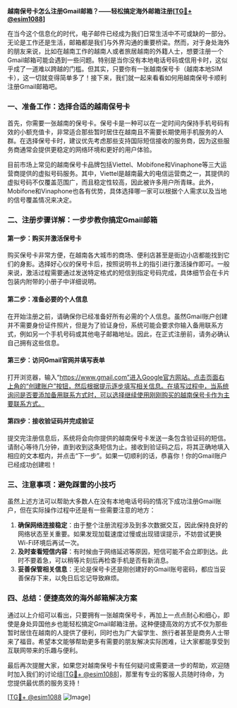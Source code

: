 **越南保号卡怎么注册Gmail邮箱？——轻松搞定海外邮箱注册[[TG💪+ @esim1088](https://t.me/s/esim1088)]**

在当今这个信息化的时代，电子邮件已经成为我们日常生活中不可或缺的一部分。无论是工作还是生活，邮箱都是我们与外界沟通的重要桥梁。然而，对于身处海外的朋友来说，比如在越南工作的越南人或者旅居越南的外籍人士，想要注册一个Gmail邮箱可能会遇到一些问题。特别是当你没有本地电话号码或信用卡时，这似乎成了一道难以跨越的门槛。但其实，只要你有一张越南保号卡（越南本地SIM卡），这一切就变得简单多了！接下来，我们就一起来看看如何用越南保号卡顺利注册Gmail邮箱吧。

### 一、准备工作：选择合适的越南保号卡

首先，你需要一张越南的保号卡。保号卡是一种可以在一定时间内保持手机号码有效的小额充值卡，非常适合那些暂时居住在越南且不需要长期使用手机服务的人群。在选择保号卡时，建议优先考虑那些支持国际短信接收的服务商，因为这些服务商通常会提供更稳定的网络环境和更好的用户体验。

目前市场上常见的越南保号卡品牌包括Viettel、Mobifone和Vinaphone等三大运营商提供的虚拟号码服务。其中，Viettel是越南最大的电信运营商之一，其提供的虚拟号码不仅覆盖范围广，而且稳定性较高，因此被许多用户所青睐。此外，Mobifone和Vinaphone也各有优势，具体选择哪一家可以根据个人需求以及当地的信号覆盖情况来决定。

### 二、注册步骤详解：一步步教你搞定Gmail邮箱

#### 第一步：购买并激活保号卡

购买保号卡非常方便，在越南各大城市的商场、便利店甚至是街边小店都能找到它们的身影。选择好心仪的保号卡后，按照说明书上的指引进行激活操作即可。一般来说，激活过程需要通过发送特定格式的短信到指定号码完成，具体细节会在卡片包装内附带的小册子中详细说明。

#### 第二步：准备必要的个人信息

在开始注册之前，请确保你已经准备好所有必需的个人信息。虽然Gmail账户创建并不需要身份证件照片，但是为了验证身份，系统可能会要求你输入备用联系方式，例如另一个手机号码或其他电子邮箱地址。因此，在正式注册前，请务必确认自己拥有这些信息。

#### 第三步：访问Gmail官网并填写表单

打开浏览器，输入“https://www.gmail.com”进入Google官方网站。点击页面右上角的“创建账户”按钮，然后根据提示逐步填写相关信息。在填写过程中，当系统询问是否要添加备用联系方式时，可以选择继续使用刚刚购买的越南保号卡作为主要联系方式。

#### 第四步：接收验证码并完成验证

提交完注册信息后，系统将会向你提供的越南保号卡发送一条包含验证码的短信。请耐心等待几分钟，直到收到这条短信为止。接收到验证码之后，将其正确地填入相应的文本框内，并点击“下一步”。如果一切顺利的话，恭喜你！你的Gmail账户已经成功创建啦！

### 三、注意事项：避免踩雷的小技巧

虽然上述方法可以帮助大多数人在没有本地电话号码的情况下成功注册Gmail账户，但在实际操作过程中还是有一些需要注意的地方：

1. **确保网络连接稳定**：由于整个注册流程涉及到多次数据交互，因此保持良好的网络状态至关重要。如果发现加载速度过慢或出现错误提示，不妨尝试更换Wi-Fi环境后再试一次。
2. **及时查看短信内容**：有时候由于网络延迟等原因，短信可能不会立即到达。此时不要着急，可以稍等片刻后再检查手机是否有新消息。
3. **妥善保管相关信息**：无论是保号卡还是刚创建好的Gmail账号密码，都应当妥善保存下来，以免日后忘记导致麻烦。

### 四、总结：便捷高效的海外邮箱解决方案

通过以上介绍可以看出，只要拥有一张越南保号卡，再加上一点点耐心和细心，即使是身处异国他乡也能轻松搞定Gmail邮箱注册。这种便捷高效的方式不仅为那些暂时居住在越南的人提供了便利，同时也为广大留学生、旅行者甚至是商务人士带来了福音。希望本文能够帮助更多有需要的朋友解决实际困难，让大家都能享受到互联网带来的乐趣与便利。

最后再次提醒大家，如果您对越南保号卡有任何疑问或需要进一步的帮助，欢迎随时加入我们的讨论组[[TG💪+ @esim1088](https://t.me/s/esim1088)]，那里有专业的客服人员随时待命，为您提供最优质的服务支持！

[[TG💪+ @esim1088](https://t.me/s/esim1088) ![Image](https://i.postimg.cc/4NQfJmqS/Snipaste-2025-05-13-00-14-12.png)]